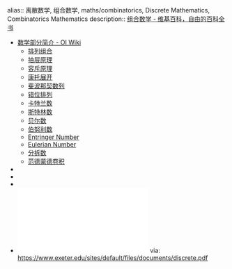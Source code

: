 alias:: 离散数学, 组合数学, maths/combinatorics, Discrete Mathematics, Combinatorics Mathematics
description:: [组合数学 - 维基百科，自由的百科全书](https://zh.wikipedia.org/zh-cn/%E7%BB%84%E5%90%88%E6%95%B0%E5%AD%A6)

- [数学部分简介 - OI Wiki](https://oi-wiki.org/math/)
  - [排列组合](https://oi-wiki.org/math/combinatorics/combination/)
  - [抽屉原理](https://oi-wiki.org/math/combinatorics/drawer-principle/)
  - [容斥原理](https://oi-wiki.org/math/combinatorics/inclusion-exclusion-principle/)
  - [康托展开](https://oi-wiki.org/math/combinatorics/cantor/)
  - [斐波那契数列](https://oi-wiki.org/math/combinatorics/fibonacci/)
  - [错位排列](https://oi-wiki.org/math/combinatorics/derangement/)
  - [卡特兰数](https://oi-wiki.org/math/combinatorics/catalan/)
  - [斯特林数](https://oi-wiki.org/math/combinatorics/stirling/)
  - [贝尔数](https://oi-wiki.org/math/combinatorics/bell/)
  - [伯努利数](https://oi-wiki.org/math/combinatorics/bernoulli/)
  - [Entringer Number](https://oi-wiki.org/math/combinatorics/entringer/)
  - [Eulerian Number](https://oi-wiki.org/math/combinatorics/eulerian/)
  - [分拆数](https://oi-wiki.org/math/combinatorics/partition/)
  - [范德蒙德卷积](https://oi-wiki.org/math/combinatorics/vandermonde-convolution/)
-
-
-
- ![discrete.pdf](../assets/discrete_1650281003717_0.pdf)
  via: https://www.exeter.edu/sites/default/files/documents/discrete.pdf